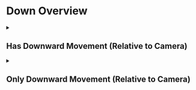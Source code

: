 # Down Overview

<details>
<summary><h2>Has Downward Movement (Relative to Camera)</h2></summary>


<h3>🔵 Label Name:</h3>
<code>has_down_wrt_camera</code>


<h3>📖 Definition:</h3>
Does the camera move downward (not tilting down) with respect to the initial frame?

<details>
<summary><h4> Question (Definition)</h4></summary>

- Is the camera moving downward in space based on its starting position?

- Is the camera moving downward (not tilting down) with respect to itself, creating a noticeable vertical parallax effect?

- Is the downward motion of the camera clear in this shot by comparing the start and end of the shot?

- Is the camera performing a pedestal down movement?

- Is the camera descending with respect to itself?

</details>

<details>
<summary><h4> Alternative Question</h4></summary>

- Does the camera move downward (not tilting down)?

- Is the camera moving downward?

- Is there clear downward movement when comparing the start and end of the shot?

- Does the camera travel downward in space, rather than tilting down?

- Is the camera lowering through the space?

- Does the shot feature a clear downward motion of the camera?

- Is the camera's movement progressing downward rather than upward?

- Is the downward motion of the camera clear in this shot?

- Does the camera travel downward in space, rather than tilting down?

- Is the camera descending in the scene?

- Does the perspective shift downward rather than relying on tilt?

- Is the camera physically traveling downward instead of rotating?

- Is the camera lowering, creating a strong sense of vertical movement?

</details>

<details>
<summary><h4> Prompt (Definition)</h4></summary>

- A video where the camera moves downward (not tilting down) with respect to the initial frame.

- A shot where the camera moves downward in space based on its starting position.

- A video where the camera moves downward (not tilting down) with respect to itself, creating a noticeable vertical parallax effect.

- A scene where the downward motion of the camera is clear by comparing the start and end of the shot.

- The camera performs a pedestal down movement.

- The camera descends with respect to itself.

- A video where the camera physically lowers with respect to itself.

</details>

<details>
<summary><h4> Alternative Prompt</h4></summary>

- A shot where the camera moves downward, not tilting down.

- A video where the camera is moving downward.

- The camera moves downward in space based on its starting position.

- The camera lowers through the space.

- The camera moves downward.

- Camera descends downward.

- A scene where there is clear downward movement when comparing the start and end of the shot.

- A video where the camera travels downward in space, rather than tilting down.

- A shot where the camera lowers through the space.

- A video where the shot features a clear downward motion of the camera.

- A scene where the camera's movement progresses downward rather than upward.

- A video where the downward motion of the camera is clear.

- A shot where the camera travels downward in space rather than tilting down.

- A scene where the camera is descending in the shot.

- A video where the perspective shifts downward rather than relying on tilt.

- A shot where the camera physically travels downward instead of rotating.

- A video where the camera lowers, creating a strong sense of vertical movement.

</details>

<h4>🟢 Positive:</h4>
<code>self.cam_motion.camera_movement in ['major_simple','major_complex'] and self.cam_motion.camera_up_down_cam_frame == 'down'</code>

<h4>🔴 Negative:</h4>
<code>((self.cam_motion.camera_movement in ['major_simple','no'] and self.cam_motion.steadiness not in ['unsteady','very_unsteady'] and self.cam_motion.camera_up_down_cam_frame != 'down') or (self.cam_motion.camera_movement in ['major_complex'] and self.cam_motion.camera_up_down_cam_frame == 'up'))</code>

<details>
<summary><h4>🔴 Negative (Easy)</h4></summary>

- <b>moving_up</b>: <code>self.cam_motion.camera_movement in ['major_simple','major_complex'] and self.cam_motion.camera_up_down_cam_frame == 'up' and self.cam_motion.steadiness not in ['unsteady','very_unsteady']</code>

</details>

<details>
<summary><h4>🔴 Negative (Hard)</h4></summary>

- <b>tilting_down</b>: <code>self.cam_motion.camera_movement in ['major_simple'] and self.cam_motion.camera_up_down_cam_frame != 'down' and self.cam_motion.camera_tilt == 'down' and self.cam_motion.steadiness not in ['unsteady','very_unsteady']</code>

</details>

</details>

<details>
<summary><h2>Only Downward Movement (Relative to Camera)</h2></summary>


<h3>🔵 Label Name:</h3>
<code>only_down_wrt_camera</code>


<h3>📖 Definition:</h3>
Does the camera only move downward (not tilting down) with respect to the initial frame?

<details>
<summary><h4> Question (Definition)</h4></summary>

- Is downward motion the only camera movement from the initial frame?

- Is there no other camera motion except downward movement relative to the initial frame?

- Does the camera move downward with respect to itself without any other movement or tilting?

- Is the camera only moving downward relative to the first frame?

- Is the camera only performing a pedestal down movement?

- Is the camera only descending with respect to itself?

- Is the camera only moving downward without tilting down relative to the first frame?

</details>

<details>
<summary><h4> Alternative Question</h4></summary>

- Is the camera only moving downward?

- Is the camera only moving downward (not tilting down) in the scene, creating a noticeable vertical parallax effect?

- Is downward motion the only camera movement in this shot?

- Does the camera travel only downward in space, rather than tilting down?

- Is the camera exclusively moving downward relative to its initial position?

- Does the camera lower in a straight downward direction without any other motions?

- Is the only movement in this shot a downward motion?

- Is there no forward, sideways, or tilt adjustments while moving downward?

- Does the camera descend without any horizontal changes?

- Does the tracking movement consist only of a downward drop?

- Is the camera strictly descending downward with no other motion applied?

- Does the shot feature only a single directional downward movement?

</details>

<details>
<summary><h4> Prompt (Definition)</h4></summary>

- A video where the camera only moves downward (not tilting down) relative to the initial frame.

- A shot where the camera lowers straight down with respect to the initial frame without any other motion.

- A video where the camera exclusively moves downward relative to the initial frame, creating a noticeable vertical parallax effect.

- A scene where the camera moves only downward relative to itself, avoiding tilting or other motions.

- The camera is only performing a pedestal down movement.

- The camera is only descending with respect to itself.

</details>

<details>
<summary><h4> Alternative Prompt</h4></summary>

- A tracking shot where the camera moves downward without incorporating other movement types.

- A shot where the downward motion is the only movement present in the scene.

- A shot where the camera moves strictly downward without forward or sideways movement.

- A video where the camera descends in a single direction without any other adjustments.

- A scene where the camera lowers without shifting horizontally.

- A video where the camera strictly maintains downward movement with no deviation.

- A shot where the tracking movement is purely downward with no other motion.

- A scene where the only movement present is the camera lowering vertically.

</details>

<h4>🟢 Positive:</h4>
<code>self.cam_motion.camera_movement in ['major_simple'] and self.cam_motion.camera_up_down_cam_frame == 'down' and self.cam_motion.check_if_no_motion_cam_frame(exclude=['up_down']) and self.cam_motion.steadiness not in ['unsteady','very_unsteady']</code>

<h4>🔴 Negative:</h4>
<code>self.cam_motion.camera_up_down_cam_frame != 'down' or not self.cam_motion.check_if_no_motion_cam_frame(exclude=['up_down']) or self.cam_motion.camera_movement not in ['major_simple']</code>

<details>
<summary><h4>🔴 Negative (Easy)</h4></summary>

- <b>moving_up</b>: <code>self.cam_motion.camera_movement in ['major_simple','major_complex'] and self.cam_motion.camera_up_down_cam_frame == 'up'</code>

</details>

<details>
<summary><h4>🔴 Negative (Hard)</h4></summary>

- <b>tilting_down</b>: <code>self.cam_motion.camera_movement in ['major_simple'] and self.cam_motion.camera_up_down_cam_frame != 'down' and self.cam_motion.camera_tilt == 'down'</code>

- <b>compound_motion_with_down</b>: <code>self.cam_motion.camera_movement in ['major_simple'] and self.cam_motion.camera_up_down_cam_frame == 'down' and not self.cam_motion.check_if_no_motion_cam_frame(exclude=['up_down'])</code>

</details>

</details>
